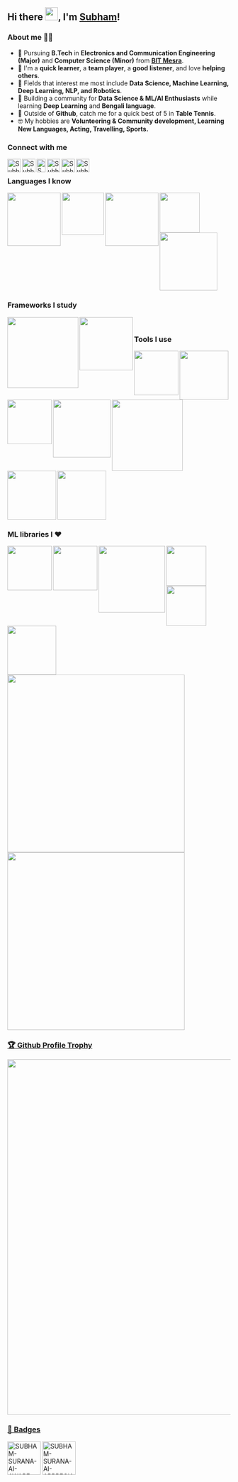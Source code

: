 ## Hi there <img src="https://github.com/TheDudeThatCode/TheDudeThatCode/blob/master/Assets/Hi.gif" width="29px">, I'm [Subham](https://github.com/Neklaustares-tPtwP)!

### About me 💁‍♂️

- 🏫 Pursuing **B.Tech** in **Electronics and Communication Engineering (Major)** and **Computer Science (Minor)** from **[BIT Mesra]**.
- 🧠 I'm a **quick learner**, a **team player**, a **good listener**, and love **helping others**.
- 🚀 Fields that interest me most include **Data Science, Machine Learning, Deep Learning, NLP, and Robotics**.
- 📖 Building a community for **Data Science & ML/AI Enthusiasts** while learning **Deep Learning** and **Bengali language**.
- 🏓 Outside of **Github**, catch me for a quick best of 5 in **Table Tennis**.
- 🤓 My hobbies are **Volunteering & Community development, Learning New Languages, Acting, Travelling, Sports.**


### Connect with me

[<img align="left" alt="Subham | Mail" width="30px" src="https://img.icons8.com/color/48/000000/gmail-new.png" />][mail]
[<img align="left" alt="Subham | LinkedIn" width="30px" src="https://img.icons8.com/color/48/000000/linkedin.svg" />][linkedin]
[<img align="left" alt="Subham | Kaggle" height="30px" width="20px" src="https://www.vectorlogo.zone/logos/kaggle/kaggle-icon.svg" />][kaggle]
[<img align="left" alt="Subham | HackerRank" width="30px" src="https://img.icons8.com/windows/32/26e07f/hackerrank.svg" />][hackerrank]
[<img align="left" alt="Subham | Discord" width="30px" src="https://img.icons8.com/color/48/000000/discord.svg/" />][discord]
[<img align="left" alt="Subham | Facebook" width="30px" src="https://img.icons8.com/fluent/48/000000/facebook-new.svg" />][facebook]

<br>

### Languages I know

<img align="left" width="120px" src="https://img.shields.io/badge/-Python-3776AB?logo=Python&logoColor=white&style=plastic" />
<img align="left" width="95px" src="https://img.shields.io/badge/-C%2B%2B-00599C?logo=c%2B%2B&Color=white&style=plastic" />
<img align="left" width="120px" src="https://img.shields.io/badge/-HTML5-13324B?logo=html5&Color=white&style=plastic" />
<img align="left" width="90px" src="https://img.shields.io/badge/-CSS-1572B6?logo=CSS3&Color=white&style=plastic" />
<img align="center" width="130px" src="https://img.shields.io/badge/-MySQL-000000?logo=mysql&Color=white&style=plastic" />

### Frameworks I study

<img align="left" width="160px" src="https://img.shields.io/badge/-TensorFlow-000000?logo=tensorflow&Color=white&style=plastic" />
<img align="left" width="120px" src="https://img.shields.io/badge/-PyTorch-000000?logo=pytorch&Color=white&style=plastic" />

<br>

### Tools I use

<img align="left" width="100px" src="https://img.shields.io/badge/-VS%20Code-007ACC?logo=visual-studio-code&Color=white&style=plastic" />
<img align="left" width="110px" src="https://img.shields.io/badge/-Anaconda-006643?logo=anaconda&Color=white&style=plastic" />
<img align="left" width="100px" src="https://img.shields.io/badge/-Jupyter-000000?logo=jupyter&Color=white&style=plastic" />
<img align="left" width="130px" src="https://img.shields.io/badge/-Spyder%20IDE-FF0000?logo=spyder-ide&Color=white&style=plastic" />
<img align="left" width="160px" src="https://img.shields.io/badge/-Google%20Colab-000000?logo=google-colab&Color=white&style=plastic" />
<img align="left" width="110px" src="https://img.shields.io/badge/-Tableau-000000?logo=tableau&Color=white&style=plastic" />
<img align="center" width="110px" src="https://img.shields.io/badge/-MS%20Excel-217346?logo=microsoft-excel&Color=white&style=plastic" />


### ML libraries I :heart:

<img align="left" width="100px" src="https://img.shields.io/badge/-NumPy-013243?logo=numpy&Color=white&style=plastic" />
<img align="left" width="100px" src="https://img.shields.io/badge/-Pandas-150458?logo=pandas&Color=white&style=plastic" />
<img align="left" width="150px" src="https://img.shields.io/badge/-SciKit%20Learn-000000?logo=scikit-learn&Color=white&style=plastic" />
<!--<img align="left" width="90px" src="https://img.shields.io/badge/-Matplotlib-3F4F75?logo=matplot&Color=white&style=plastic" />-->
<img align="left" width="90px" src="https://img.shields.io/badge/-PlotLy-87CEEB?logo=plotly&Color=white&style=plastic" />
<img align="left" width="90px" src="https://img.shields.io/badge/-Keras-D00000?logo=keras&Color=white&style=plastic" />
<img align="left" width="110px" src="https://img.shields.io/badge/-OpenCV-1572B6?logo=opencv&Color=white&style=plastic" />

<br>
<br>

<p align="left">
  <a href="https://github.com/Neklaustares-tPtwP"><img width="400" src="https://github-readme-stats.vercel.app/api?username=Neklaustares-tPtwP&show_icons=true&theme=gruvbox">
  <a href="https://github.com/Neklaustares-tPtwP"><img width="400" src="https://github-readme-stats.vercel.app/api/top-langs/?username=Neklaustares-tPtwP&hide=html,scss,css,shell,javascript,ruby&langs_count=10&layout=compact&theme=gruvbox">
</p>

<h3>🏆 Github Profile Trophy</h3>
<img width=800 src="https://github-profile-trophy.vercel.app/?username=Neklaustares-tPtwP&column=9&theme=gruvbox&no-frame=true"/>
    
<h3>📛 Badges</h3>
<a href='https://postimg.cc/Sjf42Wnc' target='_blank'><img width="75px" src='https://i.postimg.cc/Sjf42Wnc/SUBHAM-SURANA-AI-AWARE-BADGE.png' border='0' alt='SUBHAM-SURANA-AI-AWARE-BADGE'/></a>
<a href='https://postimg.cc/PC60byH8' target='_blank'><img width="75px" src='https://i.postimg.cc/PC60byH8/SUBHAM-SURANA-AI-APPRECIATE-BADGE.png' border='0' alt='SUBHAM-SURANA-AI-APPRECIATE-BADGE'/></a>


[mail]: mailto:yashsura786@gmail.com     
[BIT Mesra]: https://www.bitmesra.ac.in/
[linkedin]: https://www.linkedin.com/in/subham-surana/
[kaggle]: https://www.kaggle.com/subhamjain
[hackerrank]: https://www.hackerrank.com/Neo_theCondor
[discord]: https://discord.gg/ceMXzhfaka
[facebook]: https://www.facebook.com/subham.jain.142035/
[Python]: https://raw.githubusercontent.com/devicons/devicon/master/icons/python/python-original.svg
[C++]: https://raw.githubusercontent.com/github/explore/80688e429a7d4ef2fca1e82350fe8e3517d3494d/topics/cpp/cpp.png
[SQL]: https://raw.githubusercontent.com/github/explore/80688e429a7d4ef2fca1e82350fe8e3517d3494d/topics/sql/sql.png
[TensorFlow]: https://www.vectorlogo.zone/logos/tensorflow/tensorflow-icon.svg
[MATLAB]: https://raw.githubusercontent.com/github/explore/80688e429a7d4ef2fca1e82350fe8e3517d3494d/topics/matlab/matlab.png
[Git]: https://www.vectorlogo.zone/logos/git-scm/git-scm-icon.svg
[Sheets]: https://img.icons8.com/fluency/48/ffffff/google-sheets.png
[Excel]: https://img.icons8.com/color/48/ffffff/ms-excel.png

    
 <!--
### Languages and Tools:

[<img align="left" alt="Python" width="34px" src="https://raw.githubusercontent.com/devicons/devicon/master/icons/python/python-original.svg" />][Python]
[<img align="left" alt="C++" width="30px" src="https://raw.githubusercontent.com/github/explore/80688e429a7d4ef2fca1e82350fe8e3517d3494d/topics/cpp/cpp.png" />][C++]
[<img align="left" alt="SQL" width="30px" src="https://raw.githubusercontent.com/github/explore/80688e429a7d4ef2fca1e82350fe8e3517d3494d/topics/sql/sql.png" />][SQL]
[<img align="left" alt="TensorFlow" width="30px" src="https://www.vectorlogo.zone/logos/tensorflow/tensorflow-icon.svg" />][TensorFlow]
[<img align="left" alt="MATLAB" width="30px" src="https://raw.githubusercontent.com/github/explore/80688e429a7d4ef2fca1e82350fe8e3517d3494d/topics/matlab/matlab.png" />][MATLAB]
[<img align="left" alt="Git" width="30px" src="https://www.vectorlogo.zone/logos/git-scm/git-scm-icon.svg" />][Git]
[<img align="left" alt="Sheets" width="33px" src="https://img.icons8.com/fluency/48/ffffff/google-sheets.png" />][Sheets]
[<img align="left" alt="Excel" height="34px" width="31px" src="https://img.icons8.com/fluency/48/ffffff/microsoft-excel-2019.png" />][Excel]
</p>
<br />
<br />
-->

